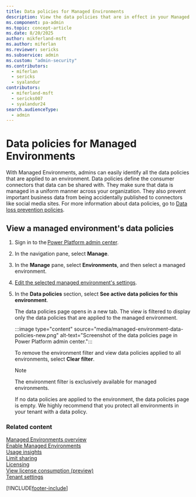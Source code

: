```yaml
---
title: Data policies for Managed Environments
description: View the data policies that are in effect in your Managed Environments.
ms.component: pa-admin
ms.topic: concept-article
ms.date: 8/20/2025
author: mikferland-msft
ms.author: miferlan
ms.reviewer: sericks
ms.subservice: admin
ms.custom: "admin-security"
ms.contributors:
  - miferlan
  - sericks
  - syalandur
contributors:
  - miferland-msft
  - sericks007
  - syalandur24
search.audienceType: 
  - admin
---
```


# Data policies for Managed Environments

With Managed Environments, admins can easily identify all the data policies that are applied to an environment. Data policies define the consumer connectors that data can be shared with. They make sure that data is managed in a uniform manner across your organization. They also prevent important business data from being accidentally published to connectors like social media sites. For more information about data policies, go to [Data loss prevention policies](wp-data-loss-prevention.md).

## View a managed environment's data policies

1. Sign in to the [Power Platform admin center](https://admin.powerplatform.com).

2. In the navigation pane, select **Manage**.

3. In the **Manage** pane, select **Environments**, and then select a managed environment.

4. [Edit the selected managed environment's settings](managed-environment-enable.md#enable-or-edit-managed-environments-in-the-admin-center).

1. In the **Data policies** section, select **See active data policies for this environment**.

    The data policies page opens in a new tab. The view is filtered to display only the data policies that are applied to the managed environment.
    
    :::image type="content" source="media/managed-environment-data-policies-new.png" alt-text="Screenshot of the data policies page in Power Platform admin center.":::
    
    To remove the environment filter and view data policies applied to all environments, select **Clear filter**.

    > [!NOTE]
    > The environment filter is exclusively available for managed environments.

    If no data policies are applied to the environment, the data policies page is empty. We highly recommend that you protect all environments in your tenant with a data policy.

### Related content

[Managed Environments overview](managed-environment-overview.md)  <br />
[Enable Managed Environments](managed-environment-enable.md)  <br />
[Usage insights](managed-environment-usage-insights.md)  <br />
[Limit sharing](managed-environment-sharing-limits.md)  <br />
[Licensing](managed-environment-licensing.md)  <br />
[View license consumption (preview)](view-license-consumption-issues.md) <br />
[Tenant settings](tenant-settings.md)


[!INCLUDE[footer-include](../includes/footer-banner.md)]
